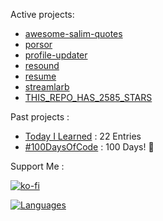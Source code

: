 Active projects:


- [awesome-salim-quotes](https://github.com/narze/awesome-salim-quotes)
- [porsor](https://github.com/narze/porsor)
- [profile-updater](https://github.com/narze/profile-updater)
- [resound](https://github.com/narze/resound)
- [resume](https://github.com/narze/resume)
- [streamlarb](https://github.com/narze/streamlarb)
- [THIS_REPO_HAS_2585_STARS](https://github.com/narze/THIS_REPO_HAS_2585_STARS)

Past projects :

- [Today I Learned](https://github.com/narze/til) : 22 Entries
- [#100DaysOfCode](https://github.com/narze/100daysofcode) : 100 Days! 🎉

Support Me :

[![ko-fi](https://ko-fi.com/img/githubbutton_sm.svg)](https://ko-fi.com/narze)

[![Languages](https://github-readme-stats.vercel.app/api/top-langs/?username=narze&layout=compact&langs_count=10&hide_border=true&custom_title=Languages&bg_color=00000000)](https://github.com/narze)
